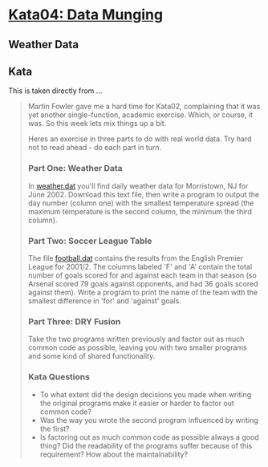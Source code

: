 # [Kata04: Data Munging](http://codekata.com/kata/kata04-data-munging/)

## Weather Data

## Kata

This is taken directly from ...

> Martin Fowler gave me a hard time for Kata02, complaining that it was yet 
> another single-function, academic exercise. Which, or course, it was. So this 
> week lets mix things up a bit.
> 
> Heres an exercise in three parts to do with real world data. Try hard not to 
> read ahead - do each part in turn.
> 
> ### Part One: Weather Data
> In [weather.dat](http://codekata.com/data/04/weather.dat) you'll find daily 
> weather data for Morristown, NJ for June 2002. Download this text file, then 
> write a program to output the day number (column one) with the smallest 
> temperature spread (the maximum temperature is the second column, the minimum 
> the third column).
> 
> ### Part Two: Soccer League Table
> The file [football.dat](http://codekata.com/data/04/football.dat) contains the results from the English Premier 
> League for 2001/2. The columns labeled 'F' and 'A' contain the total number 
> of goals scored for and against each team in that season (so Arsenal scored 
> 79 goals against opponents, and had 36 goals scored against them). Write a 
> program to print the name of the team with the smallest difference in 'for' 
> and 'against' goals.
> 
> ### Part Three: DRY Fusion
> Take the two programs written previously and factor out as much common code 
> as possible, leaving you with two smaller programs and some kind of shared 
> functionality.
> 
> ### Kata Questions
> * To what extent did the design decisions you made when writing the original 
> programs make it easier or harder to factor out common code?
> * Was the way you wrote the second program influenced by writing the first?
> * Is factoring out as much common code as possible always a good thing? Did 
> the readability of the programs suffer because of this requirement? How about 
> the maintainability?
